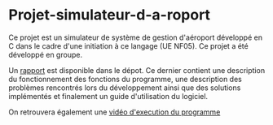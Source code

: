 # Projet-simulateur-d-a-roport
Ce projet est un simulateur de système de gestion d'aéroport développé en C dans le cadre d'une initiation à ce langage (UE NF05). Ce projet a été développé en groupe.

Un [rapport](https://github.com/vallhallalm/Projet-simulateur-d-aeroport/blob/main/compte%20rendu.pdf) est disponible dans le dépot. Ce dernier contient une description du fonctionnement des fonctions du programme, une description des problèmes rencontrés lors du développement ainsi que des solutions implémentés et finalement un guide d'utilisation du logiciel. 

On retrouvera également une [vidéo d'execution du programme](https://github.com/vallhallalm/Projet-simulateur-d-aeroport/blob/main/vid%C3%A9o%20d'execution.mp4)
